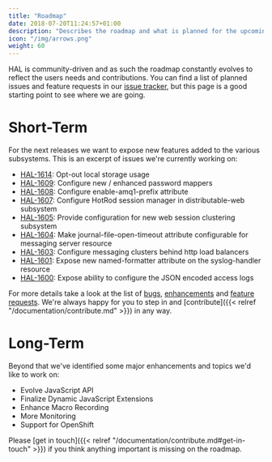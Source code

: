 ```yaml
---
title: "Roadmap"
date: 2018-07-20T11:24:57+01:00
description: "Describes the roadmap and what is planned for the upcoming HAL releases."
icon: "/img/arrows.png"
weight: 60
---
```

HAL is community-driven and as such the roadmap constantly evolves to reflect the users needs and contributions. You can find a list of planned issues and feature requests in our [issue tracker](https://issues.jboss.org/projects/HAL/issues), but this page is a good starting point to see where we are going.

# Short-Term

For the next releases we want to expose new features added to the various subsystems. This is an excerpt of issues we're currently working on:

- [HAL-1614](https://issues.jboss.org/browse/HAL-1614): Opt-out local storage usage
- [HAL-1609](https://issues.jboss.org/browse/HAL-1609): Configure new / enhanced password mappers
- [HAL-1608](https://issues.jboss.org/browse/HAL-1608): Configure enable-amq1-prefix attribute
- [HAL-1607](https://issues.jboss.org/browse/HAL-1607): Configure HotRod session manager in distributable-web subsystem
- [HAL-1605](https://issues.jboss.org/browse/HAL-1605): Provide configuration for new web session clustering subsystem
- [HAL-1604](https://issues.jboss.org/browse/HAL-1604): Make journal-file-open-timeout attribute configurable for messaging server resource
- [HAL-1603](https://issues.jboss.org/browse/HAL-1603): Configure messaging clusters behind http load balancers
- [HAL-1601](https://issues.jboss.org/browse/HAL-1601): Expose new named-formatter attribute on the syslog-handler resource
- [HAL-1600](https://issues.jboss.org/browse/HAL-1600): Expose ability to configure the JSON encoded access logs

For more details take a look at the list of [bugs](https://issues.jboss.org/issues/?filter=12334684), [enhancements](https://issues.jboss.org/issues/?filter=12334686) and [feature requests](https://issues.jboss.org/issues/?filter=12334685). We're always happy for you to step in and [contribute]({{< relref "/documentation/contribute.md" >}}) in any way. 

# Long-Term

Beyond that we've identified some major enhancements and topics we'd like to work on:

- Evolve JavaScript API
- Finalize Dynamic JavaScript Extensions
- Enhance Macro Recording
- More Monitoring
- Support for OpenShift

Please [get in touch]({{< relref "/documentation/contribute.md#get-in-touch" >}}) if you think anything important is missing on the roadmap.

